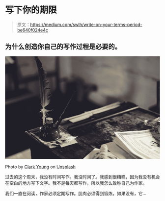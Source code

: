 # 写下你的期限

> 原文：<https://medium.com/swlh/write-on-your-terms-period-be640f024e4c>

## 为什么创造你自己的写作过程是必要的。

![](img/2d0d4c15e893173935a098566ec05bf2.png)

Photo by [Clark Young](https://unsplash.com/@cbyoung?utm_source=medium&utm_medium=referral) on [Unsplash](https://unsplash.com?utm_source=medium&utm_medium=referral)

过去的这个周末，我没有时间写作。我没时间了。我感到很糟糕，因为我没有机会在空白的地方写下文字。我不是每天都写作，所以我怎么敢称自己为作家。

我们一直在阅读，作家必须定期写作。肌肉必须得到锻炼。如果没有，它…